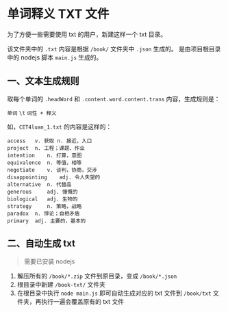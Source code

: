 # 单词释义 TXT 文件
为了方便一些需要使用 txt 的用户，新建这样一个 txt 目录。

该文件夹中的 `.txt` 内容是根据 `/book/` 文件夹中 `.json` 生成的。
是由项目根目录中的 nodejs 脚本 `main.js` 生成的。


## 一、文本生成规则
取每个单词的 `.headWord` 和 `.content.word.content.trans` 内容，生成规则是：

`单词` `\t` `词性 + 释义`

如，`CET4luan_1.txt` 的内容是这样的：

```
access	 v. 获取 n. 接近，入口
project	 n. 工程；课题、作业
intention	 n. 打算，意图
equivalence	 n. 等值，相等
negotiate	 v. 谈判，协商，交涉
disappointing	 adj. 令人失望的
alternative	 n. 代替品
generous	 adj. 慷慨的
biological	 adj. 生物的
strategy	 n. 策略，战略
paradox	 n. 悖论；自相矛盾
primary	 adj. 主要的，基本的
```


## 二、自动生成 txt

> 需要已安装 nodejs

1. 解压所有的 `/book/*.zip` 文件到原目录，变成  `/book/*.json`
2. 根目录中新建 `/book-txt/` 文件夹
3. 在根目录中执行 `node main.js` 即可自动生成对应的 txt 文件到 `/book/txt` 文件夹，再执行一遍会覆盖原有的 txt 文件
